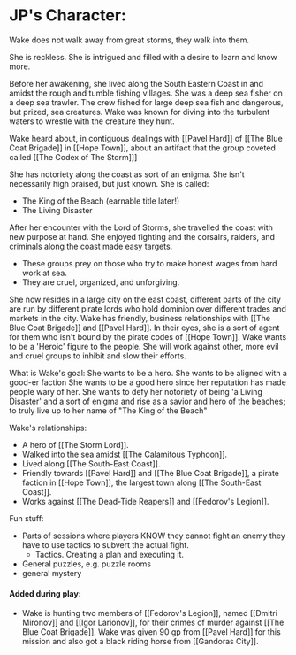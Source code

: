 # JP's Character:
Wake does not walk away from great storms, they walk into them.

She is reckless.
She is intrigued and filled with a desire to learn and know more. 

Before her awakening, she lived along the South Eastern Coast in and amidst the rough and tumble fishing villages. She was a deep sea fisher on a deep sea trawler. The crew fished for large deep sea fish and dangerous, but prized, sea creatures. Wake was known for diving into the turbulent waters to wrestle with the creature they hunt.

Wake heard about, in contiguous dealings with [[Pavel Hard]] of [[The Blue Coat Brigade]] in [[Hope Town]], about an artifact that the group coveted called [[The Codex of The Storm]]]

She has notoriety along the coast as sort of an enigma. She isn't necessarily high praised, but just known. She is called:
- The King of the Beach (earnable title later!)
- The Living Disaster

After her encounter with the Lord of Storms, she travelled the coast with new purpose at hand.
She enjoyed fighting and the corsairs, raiders, and criminals along the coast made easy targets. 
- These groups prey on those who try to make honest wages from hard work at sea. 
- They are cruel, organized, and unforgiving.

She now resides in a large city on the east coast, different parts of the city are run by different pirate lords who hold dominion over different trades and markets in the city.
Wake has friendly, business relationships with [[The Blue Coat Brigade]] and [[Pavel Hard]]. In their eyes, she is a sort of agent for them who isn't bound by the pirate codes of [[Hope Town]]. 
Wake wants to be a 'Heroic' figure to the people. 
She will work against other, more evil and cruel groups to inhibit and slow their efforts. 

What is Wake's goal:
She wants to be a hero.
She wants to be aligned with a good-er faction
She wants to be a good hero since her reputation has made people wary of her.
She wants to defy her notoriety of being 'a Living Disaster' and a sort of enigma and rise as a savior and hero of the beaches; to truly live up to her name of "The King of the Beach"

Wake's relationships:
- A hero of [[The Storm Lord]].
- Walked into the sea amidst [[The Calamitous Typhoon]].
- Lived along [[The South-East Coast]]. 
- Friendly towards [[Pavel Hard]] and [[The Blue Coat Brigade]], a pirate faction in [[Hope Town]], the largest town along [[The South-East Coast]].
- Works against [[The Dead-Tide Reapers]] and [[Fedorov's Legion]].

Fun stuff:
- Parts of sessions where players KNOW they cannot fight an enemy they have to use tactics to subvert the actual fight.
	- Tactics. Creating a plan and executing it. 
- General puzzles, e.g. puzzle rooms
- general mystery

#### Added during play:
- Wake is hunting two members of [[Fedorov's Legion]], named [[Dmitri Mironov]] and [[Igor Larionov]], for their crimes of murder against [[The Blue Coat Brigade]]. Wake was given 90 gp from [[Pavel Hard]] for this mission and also got a black riding horse from [[Gandoras City]]. 